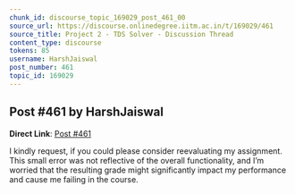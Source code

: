 ```yaml
---
chunk_id: discourse_topic_169029_post_461_00
source_url: https://discourse.onlinedegree.iitm.ac.in/t/169029/461
source_title: Project 2 - TDS Solver - Discussion Thread
content_type: discourse
tokens: 85
username: HarshJaiswal
post_number: 461
topic_id: 169029
---
```


## Post #461 by HarshJaiswal

**Direct Link**: [Post #461](https://discourse.onlinedegree.iitm.ac.in/t/169029/461)

I kindly request, if you could please consider reevaluating my assignment. This small error was not reflective of the overall functionality, and I’m worried that the resulting grade might significantly impact my performance and cause me failing in the course.
